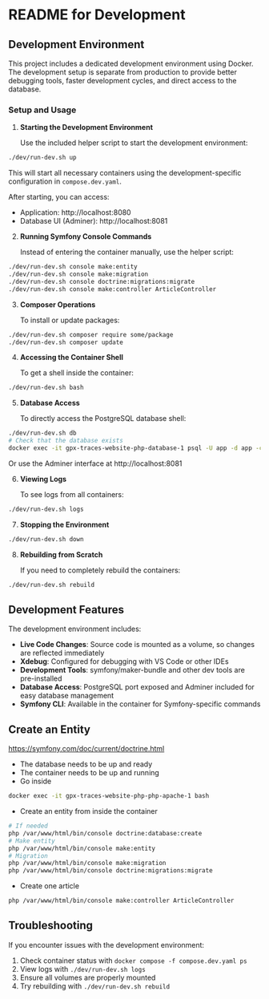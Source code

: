 # README for Development

## Development Environment

This project includes a dedicated development environment using Docker. The development setup is separate from production to provide better debugging tools, faster development cycles, and direct access to the database.

### Setup and Usage

1. **Starting the Development Environment**

   Use the included helper script to start the development environment:

```bash
./dev/run-dev.sh up
```

   This will start all necessary containers using the development-specific configuration in `compose.dev.yaml`.

   After starting, you can access:
   - Application: http://localhost:8080
   - Database UI (Adminer): http://localhost:8081

2. **Running Symfony Console Commands**

   Instead of entering the container manually, use the helper script:

```bash
./dev/run-dev.sh console make:entity
./dev/run-dev.sh console make:migration
./dev/run-dev.sh console doctrine:migrations:migrate
./dev/run-dev.sh console make:controller ArticleController
```

3. **Composer Operations**

   To install or update packages:

```bash
./dev/run-dev.sh composer require some/package
./dev/run-dev.sh composer update
```

4. **Accessing the Container Shell**

   To get a shell inside the container:

```bash
./dev/run-dev.sh bash
```

5. **Database Access**

   To directly access the PostgreSQL database shell:

```bash
./dev/run-dev.sh db
# Check that the database exists
docker exec -it gpx-traces-website-php-database-1 psql -U app -d app -c "\dt"
```

   Or use the Adminer interface at http://localhost:8081

6. **Viewing Logs**

   To see logs from all containers:

```bash
./dev/run-dev.sh logs
```

7. **Stopping the Environment**

```bash
./dev/run-dev.sh down
```

8. **Rebuilding from Scratch**

   If you need to completely rebuild the containers:

```bash
./dev/run-dev.sh rebuild
```

## Development Features

The development environment includes:

- **Live Code Changes**: Source code is mounted as a volume, so changes are reflected immediately
- **Xdebug**: Configured for debugging with VS Code or other IDEs
- **Development Tools**: symfony/maker-bundle and other dev tools are pre-installed
- **Database Access**: PostgreSQL port exposed and Adminer included for easy database management
- **Symfony CLI**: Available in the container for Symfony-specific commands

## Create an Entity

https://symfony.com/doc/current/doctrine.html

- The database needs to be up and ready
- The container needs to be up and running
- Go inside

```bash
docker exec -it gpx-traces-website-php-php-apache-1 bash
```

- Create an entity from inside the container

```bash
# If needed
php /var/www/html/bin/console doctrine:database:create
# Make entity
php /var/www/html/bin/console make:entity
# Migration
php /var/www/html/bin/console make:migration
php /var/www/html/bin/console doctrine:migrations:migrate
```

- Create one article
```bash
php /var/www/html/bin/console make:controller ArticleController
```

## Troubleshooting

If you encounter issues with the development environment:

1. Check container status with `docker compose -f compose.dev.yaml ps`
2. View logs with `./dev/run-dev.sh logs`
3. Ensure all volumes are properly mounted
4. Try rebuilding with `./dev/run-dev.sh rebuild`